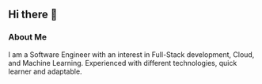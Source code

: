 ## Hi there 👋

### About Me

I am a Software Engineer with an interest in Full-Stack development, Cloud, and Machine Learning. Experienced with different technologies, quick learner and adaptable. 

